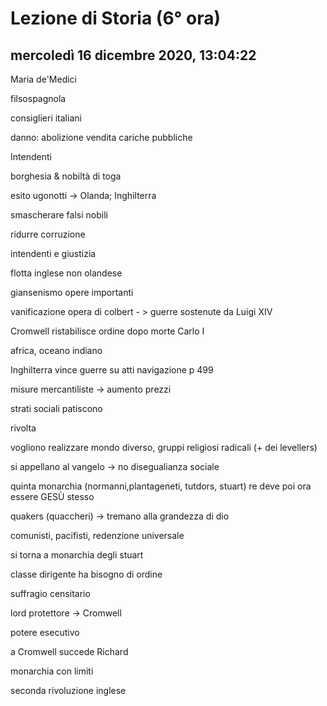 # Lezione di Storia (6° ora)

## mercoledì 16 dicembre 2020, 13:04:22

Maria de'Medici

filsospagnola

consiglieri italiani



danno: abolizione vendita cariche pubbliche

Intendenti

borghesia & nobiltà di toga

esito ugonotti -> Olanda; Inghilterra

smascherare falsi nobili

ridurre corruzione

intendenti e giustizia

flotta inglese non olandese

giansenismo opere importanti



vanificazione opera di colbert - > guerre sostenute da Luigi XIV



Cromwell ristabilisce ordine dopo morte Carlo I

africa, oceano indiano

Inghilterra vince guerre su atti navigazione p 499

misure mercantiliste -> aumento prezzi

strati sociali patiscono

rivolta

vogliono realizzare mondo diverso, gruppi religiosi radicali (+ dei levellers)

si appellano al vangelo -> no disegualianza sociale

quinta monarchia (normanni,plantageneti, tutdors, stuart) re deve poi  ora essere GESÙ stesso

quakers (quaccheri) -> tremano alla grandezza di dio

comunisti, pacifisti, redenzione universale

si torna a monarchia degli stuart 

classe dirigente ha bisogno di ordine





suffragio censitario

lord protettore -> Cromwell

potere esecutivo

a Cromwell succede Richard

monarchia con limiti

seconda rivoluzione inglese